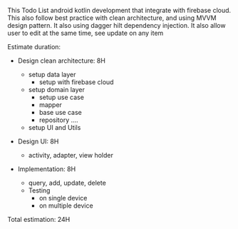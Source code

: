 This Todo List android kotlin development that integrate with firebase cloud.
This also follow best practice with clean architecture, and using MVVM design pattern.
It also using dagger hilt dependency injection. It also allow user to edit at the same time, see update on any item

Estimate duration:
- Design clean architecture: 8H
  - setup data layer
    - setup with firebase cloud
  - setup domain layer
    - setup use case
    - mapper
    - base use case
    - repository
    ....
  - setup UI and Utils
- Design UI: 8H
  - activity, adapter, view holder

- Implementation: 8H
  - query, add, update, delete
  - Testing
    - on single device
    - on multiple device

Total estimation: 24H